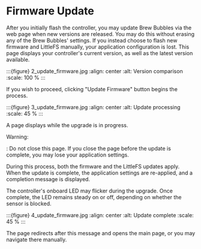 # Firmware Update

After you initially flash the controller, you may update Brew Bubbles via the web page when new versions are released.  You may do this without erasing any of the Brew Bubbles' settings.  If you instead choose to flash new firmware and LittleFS manually, your application configuration is lost.  This page displays your controller's current version, as well as the latest version available.

:::{figure} 2_update_firmware.jpg
:align: center
:alt: Version comparison
:scale: 100 %
:::

If you wish to proceed, clicking "Update Firmware" button begins the process.

:::{figure} 3_update_firmware.jpg
:align: center
:alt: Update processing
:scale: 45 %
:::

A page displays while the upgrade is in progress.

Warning:

: Do not close this page.  If you close the page before the update is complete, you may lose your application settings.

During this process, both the firmware and the LittleFS updates apply.  When the update is complete, the application settings are re-applied, and a completion message is displayed.

The controller's onboard LED may flicker during the upgrade.  Once complete, the LED remains steady on or off, depending on whether the sensor is blocked.

:::{figure} 4_update_firmware.jpg
:align: center
:alt: Update complete
:scale: 45 %
:::

The page redirects after this message and opens the main page, or you may navigate there manually.
